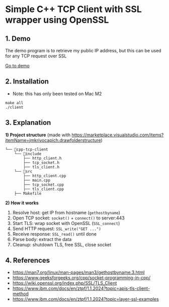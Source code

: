 # Simple C++ TCP Client with SSL wrapper using OpenSSL

## 1. Demo

The demo program is to retrieve my public IP address, but this can be used for any TCP request over SSL

[Go to demo](./demo.mov)

## 2. Installation

- Note: this has only been tested on Mac M2

```
make all
./client
```

## 3. Explanation

**1) Project structure**
(made with https://marketplace.visualstudio.com/items?itemName=jmkrivocapich.drawfolderstructure)

```
└── 📁cpp-tcp-client
    └── 📁include
        ├── http_client.h
        ├── tcp_socket.h
        ├── tls_client.h
    └── 📁src
        ├── http_client.cpp
        ├── main.cpp
        ├── tcp_socket.cpp
        ├── tls_client.cpp
    ├── Makefile
```

**2) How it works**

1. Resolve host: get IP from hostname (`gethostbyname`)
2. Open TCP socket: `socket()` + `connect()` to server:443
3. Start TLS: wrap socket with OpenSSL (`SSL_connect`)
4. Send HTTP request: `SSL_write("GET ...")`
5. Receive response: `SSL_read()` until done
6. Parse body: extract the data
7. Cleanup: shutdown TLS, free SSL, close socket

## 4. References

- https://man7.org/linux/man-pages/man3/gethostbyname.3.html
- https://www.geeksforgeeks.org/cpp/socket-programming-in-cpp/
- https://wiki.openssl.org/index.php/SSL/TLS_Client
- https://www.ibm.com/docs/en/ztpf/1.1.2024?topic=apis-tls-client-method
- https://www.ibm.com/docs/en/ztpf/1.1.2024?topic=layer-ssl-examples
